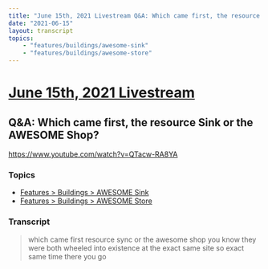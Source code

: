 ```yaml
---
title: "June 15th, 2021 Livestream Q&A: Which came first, the resource Sink or the AWESOME Shop?"
date: "2021-06-15"
layout: transcript
topics:
    - "features/buildings/awesome-sink"
    - "features/buildings/awesome-store"
---
```

# [June 15th, 2021 Livestream](../2021-06-15.md)
## Q&A: Which came first, the resource Sink or the AWESOME Shop?
https://www.youtube.com/watch?v=QTacw-RA8YA

### Topics
* [Features > Buildings > AWESOME Sink](../topics/features/buildings/awesome-sink.md)
* [Features > Buildings > AWESOME Store](../topics/features/buildings/awesome-store.md)

### Transcript

> which came first resource sync or the awesome shop you know they were both wheeled into existence at the exact same site so exact same time there you go
